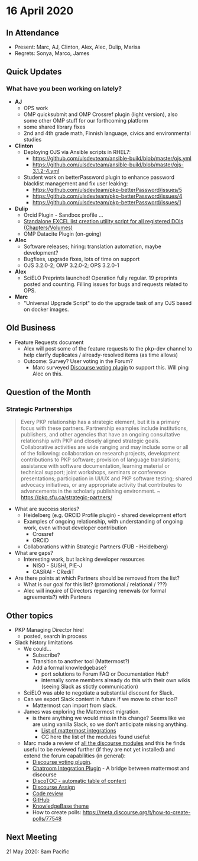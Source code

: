 # 16 April 2020

In Attendance
-------------

-   Present: Marc, AJ, Clinton, Alex, Alec, Dulip, Marisa
-   Regrets: Sonya, Marco, James

Quick Updates
-------------
### What have you been working on lately?
- **AJ** 
    - OPS work
    - OMP quicksubmit and OMP Crossref plugin (light version), also some other OMP stuff for our forthcoming platform
    - some shared library fixes
    - 2nd and 4th grade math, Finnish language, civics and environmental studies
- **Clinton**
    - Deploying OJS via Ansible scripts in RHEL7: 
        - https://github.com/ulsdevteam/ansible-build/blob/master/ojs.yml
        - https://github.com/ulsdevteam/ansible-build/blob/master/ojs-3.1.2-4.yml
    - Student work on betterPassword plugin to enhance password blacklist management and fix user leaking:
        - https://github.com/ulsdevteam/pkp-betterPassword/issues/5
        - https://github.com/ulsdevteam/pkp-betterPassword/issues/4
        - https://github.com/ulsdevteam/pkp-betterPassword/issues/1
- **Dulip**
    - Orcid Plugin - Sandbox profile ...
    - [Standalone EXCEL list creation utility script for all registered DOIs (Chapters/Volumes)](https://github.com/UB-Heidelberg/UBHD-OMPPortal/blob/master/static/utils/createDOIS.py )
    - OMP Datacite Plugin (on-going)
- **Alec**
    - Software releases; hiring: translation automation, maybe development?
    - Bugfixes, upgrade fixes, lots of time on support
    - OJS 3.2.0-2; OMP 3.2.0-2; OPS 3.2.0-1
- **Alex**
    - SciELO Preprints launched! Operation fully regular. 19 preprints posted and counting. Filling issues for bugs and requests related to OPS.
- **Marc**
    - "Universal Upgrade Script" to do the upgrade task of any OJS based on docker images.


Old Business
------------
- Feature Requests document
  - Alex will post some of the feature requests to the pkp-dev channel to help clarify duplicates / already-resolved items (as time allows)
  - Outcome: Survey? User voting in the Forum?
      - Marc surveyed [Discourse voting plugin](https://github.com/discourse/discourse-voting) to support this.  Will ping Alec on this. 

Question of the Month
---------------------
### Strategic Partnerships
> Every PKP relationship has a strategic element, but it is a primary focus with these partners. Partnership examples include institutions, publishers, and other agencies that have an ongoing consultative relationship with PKP and closely aligned strategic goals. Collaborative activities are wide ranging and may include some or all of the following: collaboration on research projects, development contributions to PKP software; provision of language translations; assistance with software documentation, learning material or technical support; joint workshops, seminars or conference presentations; participation in UI/UX and PKP software testing; shared advocacy initiatives, or any appropriate activity that contributes to advancements in the scholarly publishing environment.
~ https://pkp.sfu.ca/strategic-partners/

* What are success stories?
    * Heidelberg (e.g. ORCID Profile plugin) - shared development effort
    * Examples of ongoing relationship, with understanding of ongoing work, even without developer contribution
        * Crossref
        * ORCID
    * Collaborations within Strategic Partners (FUB - Heidelberg)
* What are gaps?
    * Interesting work, but lacking developer resources
        * NISO - SUSHI, PIE-J
        * CASRAI - CRediT
* Are there points at which Partners should be removed from the list?
    * What is our goal for this list? (promotional / relational / ???)
    * Alec will inquire of Directors regarding renewals (or formal agreements?) with Partners

Other topics
------------
- PKP Managing Director hire!
    - posted, search in process
- Slack history limitations
    - We could...
        - Subscribe?
        - Transition to another tool (Mattermost?)
        - Add a formal knowledgebase?
            - port solutions to Forum FAQ or Documentation Hub?
            - internally some members already do this with their own wikis (seeing Slack as stictly communication)
    - SciELO was able to negotiate a substantial discount for Slack.
    - Can we export Slack content in future if we move to other tool?
        - Mattermost can import from slack. 
    - James was exploring the Mattermost migration.
        - is there anything we would miss in this change? Seems like we are using vanilla Slack, so we don't anticipate missing anything.
            - [List of mattermost integrations](https://integrations.mattermost.com/)
            - CC here the list of the modules found useful:
    - Marc made a review of [all the discourse modules](https://github.com/discourse/all-the-plugins/tree/master/plugins) and this he finds useful to be reviewed further (if they are not yet installed) and extend the forum capabilities (in general):
        - [Discourse voting plugin](https://github.com/discourse/discourse-voting).
        - [Chatroom Integration Plugin](https://meta.discourse.org/t/chatroom-integration-plugin-discourse-chat-integration/66522) - A bridge between mattermost and discourse
        - [DiscoTOC - automatic table of content](https://meta.discourse.org/t/discotoc-automatic-table-of-contents/111143)
        - [Discourse Assign](https://meta.discourse.org/t/discourse-assign/58044)
        - [Code review](https://meta.discourse.org/t/discourse-code-review/103142)
        - [GitHub](https://meta.discourse.org/t/install-plugins-in-discourse/19157)
        - [KnowledgeBase theme](https://github.com/discourse/discourse-knowledge-base-theme)
        - How to create polls: https://meta.discourse.org/t/how-to-create-polls/77548

Next Meeting
------------

21 May 2020: 8am Pacific
